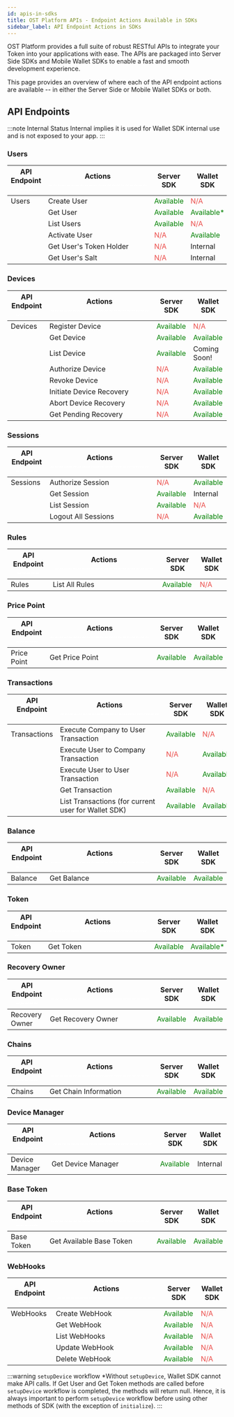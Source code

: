 ```yaml
---
id: apis-in-sdks
title: OST Platform APIs - Endpoint Actions Available in SDKs
sidebar_label: API Endpoint Actions in SDKs
---
```


OST Platform provides a full suite of robust RESTful APIs to integrate your Token into your applications with ease. The APIs are packaged into Server Side SDKs and Mobile Wallet SDKs to enable a fast and smooth development experience.

This page provides an overview of where each of the API endpoint actions are available -- in either the Server Side or Mobile Wallet SDKs or both. 

## API Endpoints

:::note Internal Status
Internal implies it is used for Wallet SDK internal use and is not exposed to your app.
:::

### Users
| API Endpoint <span style="color:white">~~~~~</span> | Actions <span style="color:white">~~~~~~~~~~~~~~~~~~~~~~</span> | Server SDK | Wallet SDK |
|---|---|---|---|
| Users | Create User | <span style="color:green"> Available </span> | <span style="color:#eb4d4a">N/A</span> |
| | Get User | <span style="color:green"> Available </span> | <span style="color:green"> Available* </span> |
| | List Users | <span style="color:green"> Available </span> | <span style="color:#eb4d4a">N/A</span> |
| | Activate User | <span style="color:#eb4d4a">N/A</span> | <span style="color:green"> Available </span> |
| | Get User's Token Holder | <span style="color:#eb4d4a">N/A</span> | Internal |
| | Get User's Salt | <span style="color:#eb4d4a">N/A</span> | Internal |


### Devices
| API Endpoint <span style="color:white">~~~~~</span> | Actions <span style="color:white">~~~~~~~~~~~~~~~~~~~~~~</span> | Server SDK | Wallet SDK |
|---|---|---|---|
| Devices | Register Device | <span style="color:green"> Available </span> | <span style="color:#eb4d4a">N/A</span> |
| | Get Device | <span style="color:green"> Available </span> | <span style="color:green"> Available </span> |
| | List Device | <span style="color:green"> Available </span> | Coming Soon! |
| | Authorize Device | <span style="color:#eb4d4a">N/A</span> | <span style="color:green"> Available </span> |
| | Revoke Device | <span style="color:#eb4d4a">N/A</span> | <span style="color:green"> Available </span> |
| | Initiate Device Recovery | <span style="color:#eb4d4a">N/A</span> | <span style="color:green"> Available </span> |
| | Abort Device Recovery | <span style="color:#eb4d4a">N/A</span> | <span style="color:green"> Available </span> |
| | Get Pending Recovery | <span style="color:#eb4d4a">N/A</span> | <span style="color:green"> Available </span> |

### Sessions
| API Endpoint <span style="color:white">~~~~~</span> | Actions <span style="color:white">~~~~~~~~~~~~~~~~~~~~~~</span> | Server SDK | Wallet SDK |
|---|---|---|---|
| Sessions | Authorize Session | <span style="color:#eb4d4a">N/A</span> | <span style="color:green"> Available </span> |
| | Get Session | <span style="color:green"> Available </span> | Internal |
| | List Session | <span style="color:green"> Available </span> | <span style="color:#eb4d4a">N/A</span> |
| | Logout All Sessions | <span style="color:#eb4d4a">N/A</span> | <span style="color:green"> Available </span> |

### Rules
| API Endpoint <span style="color:white">~~~~~</span> | Actions <span style="color:white">~~~~~~~~~~~~~~~~~~~~~~</span> | Server SDK | Wallet SDK |
|---|---|---|---|
| Rules | List All Rules | <span style="color:green"> Available </span> | <span style="color:#eb4d4a">N/A</span> |

### Price Point
| API Endpoint <span style="color:white">~~~~~</span> | Actions <span style="color:white">~~~~~~~~~~~~~~~~~~~~~~</span> | Server SDK | Wallet SDK |
|---|---|---|---|
| Price Point | Get Price Point | <span style="color:green"> Available </span> | <span style="color:green"> Available </span> |

### Transactions
| API Endpoint <span style="color:white">~~~~~</span> | Actions <span style="color:white">~~~~~~~~~~~~~~~~~~~~~~</span> | Server SDK | Wallet SDK |
|---|---|---|---|
| Transactions | Execute Company to User Transaction | <span style="color:green"> Available </span> | <span style="color:#eb4d4a">N/A</span> |
| | Execute User to Company Transaction | <span style="color:#eb4d4a">N/A</span> | <span style="color:green"> Available </span> |
| | Execute User to User Transaction | <span style="color:#eb4d4a">N/A</span> | <span style="color:green"> Available </span> |
| | Get Transaction | <span style="color:green"> Available </span> | <span style="color:#eb4d4a">N/A</span> |
| | List Transactions (for current user for Wallet SDK) | <span style="color:green"> Available </span> | <span style="color:green"> Available </span> |

### Balance
| API Endpoint <span style="color:white">~~~~~</span> | Actions <span style="color:white">~~~~~~~~~~~~~~~~~~~~~~</span> | Server SDK | Wallet SDK |
|---|---|---|---|
| Balance | Get Balance | <span style="color:green"> Available </span> | <span style="color:green"> Available </span> |

### Token
| API Endpoint <span style="color:white">~~~~~</span> | Actions <span style="color:white">~~~~~~~~~~~~~~~~~~~~~~</span> | Server SDK | Wallet SDK |
|---|---|---|---|
| Token | Get Token | <span style="color:green"> Available </span> | <span style="color:green"> Available* </span> |

### Recovery Owner
| API Endpoint <span style="color:white">~~~~~</span> | Actions <span style="color:white">~~~~~~~~~~~~~~~~~~~~~~</span> | Server SDK | Wallet SDK |
|---|---|---|---|
| Recovery Owner | Get Recovery Owner | <span style="color:green"> Available </span> | <span style="color:green"> Available </span> |

### Chains
| API Endpoint <span style="color:white">~~~~~</span> | Actions <span style="color:white">~~~~~~~~~~~~~~~~~~~~~~</span> | Server SDK | Wallet SDK |
|---|---|---|---|
| Chains | Get Chain Information | <span style="color:green"> Available </span> | <span style="color:green"> Available </span> |

### Device Manager
| API Endpoint <span style="color:white">~~~~~</span> | Actions <span style="color:white">~~~~~~~~~~~~~~~~~~~~~~</span> | Server SDK | Wallet SDK |
|---|---|---|---|
| Device Manager | Get Device Manager | <span style="color:green"> Available </span> | Internal |

### Base Token
| API Endpoint <span style="color:white">~~~~~</span> | Actions <span style="color:white">~~~~~~~~~~~~~~~~~~~~~~</span> | Server SDK | Wallet SDK |
|---|---|---|---|
| Base Token | Get Available Base Token | <span style="color:green"> Available </span> | <span style="color:green"> Available </span> |

### WebHooks
| API Endpoint <span style="color:white">~~~~~</span> | Actions <span style="color:white">~~~~~~~~~~~~~~~~~~~~~~</span> | Server SDK | Wallet SDK |
|---|---|---|---|
| WebHooks | Create WebHook | <span style="color:green"> Available </span> | <span style="color:#eb4d4a">N/A</span> |
| | Get WebHook | <span style="color:green"> Available </span> | <span style="color:#eb4d4a">N/A</span> |
| | List WebHooks | <span style="color:green"> Available </span> | <span style="color:#eb4d4a">N/A</span> |
| | Update WebHook | <span style="color:green"> Available </span> | <span style="color:#eb4d4a">N/A</span> |
| | Delete WebHook | <span style="color:green"> Available </span> | <span style="color:#eb4d4a">N/A</span> |

:::warning `setupDevice` workflow
*Without `setupDevice`, Wallet SDK cannot make API calls. If Get User and Get Token methods are called before `setupDevice` workflow is completed, the methods will return null. Hence, it is always important to perform `setupDevice` workflow before using other methods of SDK (with the exception of `initialize`).
:::